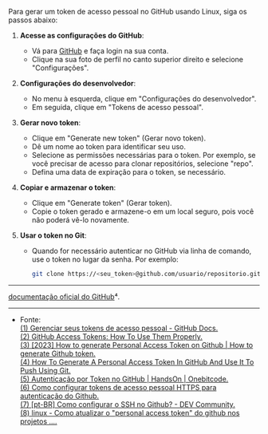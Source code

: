 Para gerar um token de acesso pessoal no GitHub usando Linux, siga os passos abaixo:

1. **Acesse as configurações do GitHub**:
   - Vá para [GitHub](https://github.com) e faça login na sua conta.
   - Clique na sua foto de perfil no canto superior direito e selecione "Configurações".

2. **Configurações do desenvolvedor**:
   - No menu à esquerda, clique em "Configurações do desenvolvedor".
   - Em seguida, clique em "Tokens de acesso pessoal".

3. **Gerar novo token**:
   - Clique em "Generate new token" (Gerar novo token).
   - Dê um nome ao token para identificar seu uso.
   - Selecione as permissões necessárias para o token. Por exemplo, se você precisar de acesso para clonar repositórios, selecione "repo".
   - Defina uma data de expiração para o token, se necessário.

4. **Copiar e armazenar o token**:
   - Clique em "Generate token" (Gerar token).
   - Copie o token gerado e armazene-o em um local seguro, pois você não poderá vê-lo novamente.

5. **Usar o token no Git**:
   - Quando for necessário autenticar no GitHub via linha de comando, use o token no lugar da senha. Por exemplo:
     ```bash
     git clone https://<seu_token>@github.com/usuario/repositorio.git
     ```
___
[documentação oficial do GitHub](https://docs.github.com/pt/authentication/keeping-your-account-and-data-secure/managing-your-personal-access-tokens)⁴.
___


- Fonte:  
[(1) Gerenciar seus tokens de acesso pessoal - GitHub Docs.](https://docs.github.com/pt/authentication/keeping-your-account-and-data-secure/managing-your-personal-access-tokens)   
[(2) GitHub Access Tokens: How To Use Them Properly.](https://www.youtube.com/watch?v=IuiH6cBtc58)   
[(3) [2023] How to generate Personal Access Token on Github | How to generate Github token.](https://www.youtube.com/watch?v=9lGcbQR4k4Y)   
[(4) How To Generate A Personal Access Token In GitHub And Use It To Push Using Git.](https://www.youtube.com/watch?v=iLrywUfs7yU)   
[(5) Autenticação por Token no GitHub | HandsOn | Onebitcode.](https://www.youtube.com/watch?v=pOP2S2PPkHE)   
[(6) Como configurar tokens de acesso pessoal HTTPS para autenticação do Github.](https://pt.linux-console.net/?p=7796)   
[(7) [pt-BR] Como configurar o SSH no Github? - DEV Community.](https://dev.to/dxwebster/como-conectar-ao-github-com-chaves-ssh-1i41)   
[(8) linux - Como atualizar o "personal access token" do github nos projetos ....](https://pt.stackoverflow.com/questions/535995/como-atualizar-o-personal-access-token-do-github-nos-projetos-antigos)   
